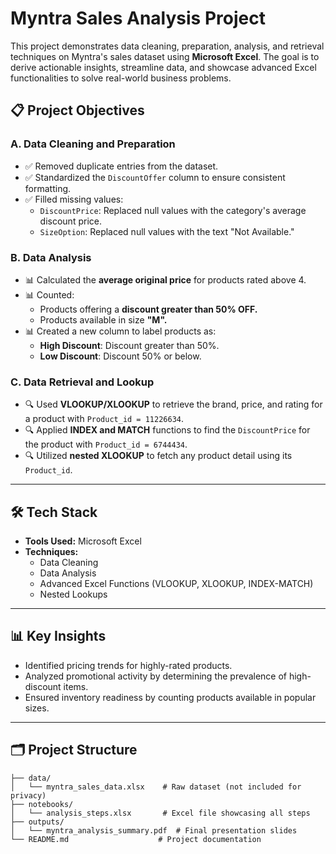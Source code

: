 # Myntra Sales Analysis Project  

This project demonstrates data cleaning, preparation, analysis, and retrieval techniques on Myntra's sales dataset using **Microsoft Excel**. The goal is to derive actionable insights, streamline data, and showcase advanced Excel functionalities to solve real-world business problems.

## 📋 **Project Objectives**

### A. Data Cleaning and Preparation
- ✅ Removed duplicate entries from the dataset.
- ✅ Standardized the `DiscountOffer` column to ensure consistent formatting.
- ✅ Filled missing values:
  - `DiscountPrice`: Replaced null values with the category's average discount price.
  - `SizeOption`: Replaced null values with the text "Not Available."
  
### B. Data Analysis
- 📊 Calculated the **average original price** for products rated above 4.
- 📊 Counted:
  - Products offering a **discount greater than 50% OFF.**
  - Products available in size **"M".**
- 📊 Created a new column to label products as:
  - **High Discount**: Discount greater than 50%.
  - **Low Discount**: Discount 50% or below.

### C. Data Retrieval and Lookup
- 🔍 Used **VLOOKUP/XLOOKUP** to retrieve the brand, price, and rating for a product with `Product_id = 11226634`.
- 🔍 Applied **INDEX and MATCH** functions to find the `DiscountPrice` for the product with `Product_id = 6744434`.
- 🔍 Utilized **nested XLOOKUP** to fetch any product detail using its `Product_id`.

---

## 🛠 **Tech Stack**
- **Tools Used:** Microsoft Excel
- **Techniques:**  
  - Data Cleaning  
  - Data Analysis  
  - Advanced Excel Functions (VLOOKUP, XLOOKUP, INDEX-MATCH)  
  - Nested Lookups  

---

## 📊 **Key Insights**
- Identified pricing trends for highly-rated products.
- Analyzed promotional activity by determining the prevalence of high-discount items.
- Ensured inventory readiness by counting products available in popular sizes.

---

## 🗂 **Project Structure**
```plaintext
├── data/
│   └── myntra_sales_data.xlsx    # Raw dataset (not included for privacy)
├── notebooks/
│   └── analysis_steps.xlsx       # Excel file showcasing all steps
├── outputs/
│   └── myntra_analysis_summary.pdf  # Final presentation slides
└── README.md                    # Project documentation
